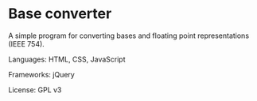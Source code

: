 Base converter
==============

A simple program for converting bases and floating point representations (IEEE 754).

Languages: HTML, CSS, JavaScript

Frameworks: jQuery

License: GPL v3